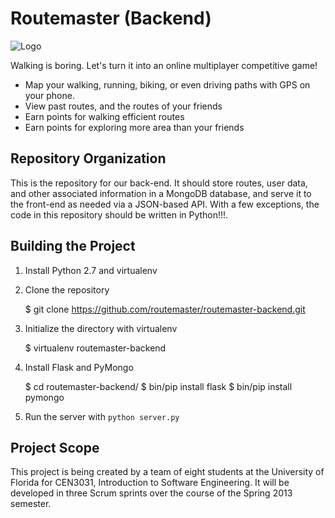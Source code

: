 Routemaster (Backend)
=====================

![Logo](https://www.cise.ufl.edu/~woodruff/routemaster/logo_small.png)

Walking is boring. Let's turn it into an online multiplayer competitive game!

- Map your walking, running, biking, or even driving paths with GPS on your
  phone.
- View past routes, and the routes of your friends
- Earn points for walking efficient routes
- Earn points for exploring more area than your friends

Repository Organization
-----------------------

This is the repository for our back-end. It should store routes, user data, and
other associated information in a MongoDB database, and serve it to the
front-end as needed via a JSON-based API. With a few exceptions, the code in
this repository should be written in Python!!!.

Building the Project
--------------------

1. Install Python 2.7 and virtualenv
2. Clone the repository

    $ git clone https://github.com/routemaster/routemaster-backend.git

3. Initialize the directory with virtualenv

    $ virtualenv routemaster-backend

4. Install Flask and PyMongo

    $ cd routemaster-backend/
    $ bin/pip install flask
    $ bin/pip install pymongo

3. Run the server with `python server.py`

Project Scope
-------------

This project is being created by a team of eight students at the University of
Florida for CEN3031, Introduction to Software Engineering. It will be developed
in three Scrum sprints over the course of the Spring 2013 semester.
